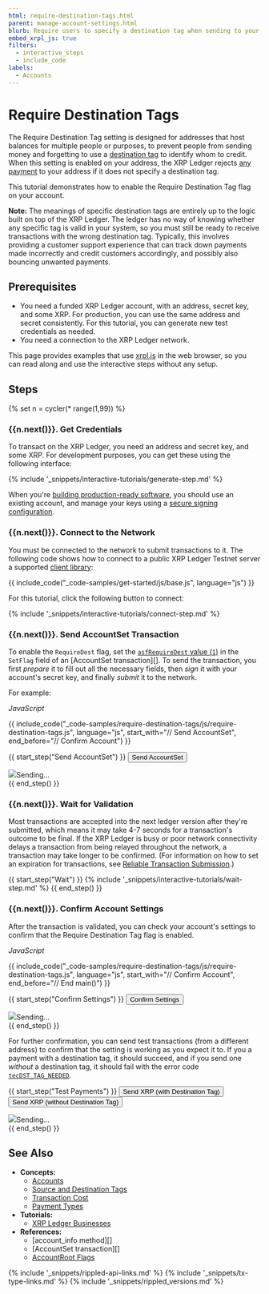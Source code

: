 ```yaml
---
html: require-destination-tags.html
parent: manage-account-settings.html
blurb: Require users to specify a destination tag when sending to your address.
embed_xrpl_js: true
filters:
  - interactive_steps
  - include_code
labels:
  - Accounts
---
```

# Require Destination Tags

The Require Destination Tag setting is designed for addresses that host balances for multiple people or purposes, to prevent people from sending money and forgetting to use a [destination tag](source-and-destination-tags.html) to identify whom to credit. When this setting is enabled on your address, the XRP Ledger rejects [any payment](payment-types.html) to your address if it does not specify a destination tag.

This tutorial demonstrates how to enable the Require Destination Tag flag on your account.

**Note:** The meanings of specific destination tags are entirely up to the logic built on top of the XRP Ledger. The ledger has no way of knowing whether any specific tag is valid in your system, so you must still be ready to receive transactions with the wrong destination tag. Typically, this involves providing a customer support experience that can track down payments made incorrectly and credit customers accordingly, and possibly also bouncing unwanted payments.

## Prerequisites

- You need a funded XRP Ledger account, with an address, secret key, and some XRP. For production, you can use the same address and secret consistently. For this tutorial, you can generate new test credentials as needed.
- You need a connection to the XRP Ledger network.

This page provides examples that use [xrpl.js](get-started-using-javascript.html) in the web browser, so you can read along and use the interactive steps without any setup.

<!-- Source for this specific tutorial's interactive bits: -->
<script type="application/javascript" src="assets/js/tutorials/require-destination-tags.js"></script>


## Steps
{% set n = cycler(* range(1,99)) %}

### {{n.next()}}. Get Credentials

To transact on the XRP Ledger, you need an address and secret key, and some XRP. For development purposes, you can get these using the following interface:

{% include '_snippets/interactive-tutorials/generate-step.md' %}

When you're [building production-ready software](production-readiness.html), you should use an existing account, and manage your keys using a [secure signing configuration](set-up-secure-signing.html).

### {{n.next()}}. Connect to the Network

You must be connected to the network to submit transactions to it. The following code shows how to connect to a public XRP Ledger Testnet server a supported [client library](client-libraries.html):

{{ include_code("_code-samples/get-started/js/base.js", language="js") }}

For this tutorial, click the following button to connect:

{% include '_snippets/interactive-tutorials/connect-step.md' %}

### {{n.next()}}. Send AccountSet Transaction

To enable the `RequireDest` flag, set the [`asfRequireDest` value (`1`)](accountset.html#accountset-flags) in the `SetFlag` field of an [AccountSet transaction][]. To send the transaction, you first _prepare_ it to fill out all the necessary fields, then _sign_ it with your account's secret key, and finally _submit_ it to the network.

For example:

<!-- MULTICODE_BLOCK_START -->

_JavaScript_

{{ include_code("_code-samples/require-destination-tags/js/require-destination-tags.js", language="js", start_with="// Send AccountSet", end_before="// Confirm Account") }}

<!-- MULTICODE_BLOCK_END -->

{{ start_step("Send AccountSet") }}
<button id="send-accountset" class="btn btn-primary previous-steps-required" data-wait-step-name="Wait">Send AccountSet</button>
<div class="loader collapse"><img class="throbber" src="assets/img/xrp-loader-96.png">Sending...</div>
<div class="output-area"></div>
{{ end_step() }}


### {{n.next()}}. Wait for Validation

Most transactions are accepted into the next ledger version after they're submitted, which means it may take 4-7 seconds for a transaction's outcome to be final. If the XRP Ledger is busy or poor network connectivity delays a transaction from being relayed throughout the network, a transaction may take longer to be confirmed. (For information on how to set an expiration for transactions, see [Reliable Transaction Submission](reliable-transaction-submission.html).)

{{ start_step("Wait") }}
{% include '_snippets/interactive-tutorials/wait-step.md' %}
{{ end_step() }}


### {{n.next()}}. Confirm Account Settings

After the transaction is validated, you can check your account's settings to confirm that the Require Destination Tag flag is enabled.


<!-- MULTICODE_BLOCK_START -->

_JavaScript_

{{ include_code("_code-samples/require-destination-tags/js/require-destination-tags.js", language="js", start_with="// Confirm Account", end_before="// End main()") }}

<!-- MULTICODE_BLOCK_END -->


{{ start_step("Confirm Settings") }}
<button id="confirm-settings" class="btn btn-primary previous-steps-required">Confirm Settings</button>
<div class="loader collapse"><img class="throbber" src="assets/img/xrp-loader-96.png">Sending...</div>
<div class="output-area"></div>
{{ end_step() }}

For further confirmation, you can send test transactions (from a different address) to confirm that the setting is working as you expect it to. If you a payment with a destination tag, it should succeed, and if you send one _without_ a destination tag, it should fail with the error code [`tecDST_TAG_NEEDED`](tec-codes.html).

{{ start_step("Test Payments") }}
<button class="test-payment btn btn-primary" data-dt="10">Send XRP (with Destination Tag)</button>
<button class="test-payment btn btn-primary" data-dt="">Send XRP (without Destination Tag)</button>
<div class="loader collapse"><img class="throbber" src="assets/img/xrp-loader-96.png">Sending...</div>
<div class="output-area"></div>
{{ end_step() }}


## See Also

- **Concepts:**
    - [Accounts](accounts.html)
    - [Source and Destination Tags](source-and-destination-tags.html)
    - [Transaction Cost](transaction-cost.html)
    - [Payment Types](payment-types.html)
- **Tutorials:**
    - [XRP Ledger Businesses](xrp-ledger-businesses.html)
- **References:**
    - [account_info method][]
    - [AccountSet transaction][]
    - [AccountRoot Flags](accountroot.html#accountroot-flags)




<!--{# common link defs #}-->
{% include '_snippets/rippled-api-links.md' %}
{% include '_snippets/tx-type-links.md' %}
{% include '_snippets/rippled_versions.md' %}
